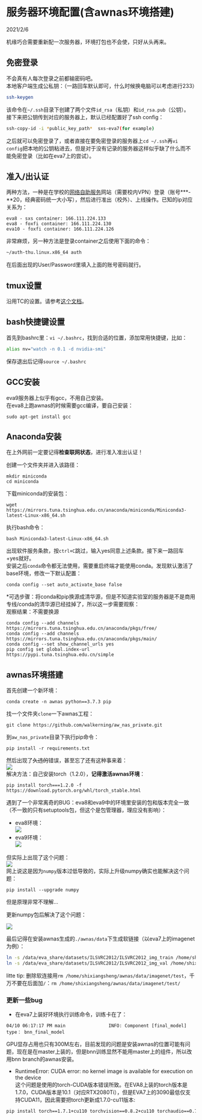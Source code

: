 # 服务器环境配置(含awnas环境搭建)

2021/2/6  

机缘巧合需要重新配一次服务器，环境打包也不会使，只好从头再来。

## 免密登录  
不会真有人每次登录之前都输密码吧。  
本地客户端生成公私钥：（一路回车默认即可，什么时候换电脑可以考虑进行233）  

```bash  
ssh-keygen
```  

该命令在`~/.ssh`目录下创建了两个文件`id_rsa`（私钥）和`id_rsa.pub`（公钥）。  
接下来把公钥传到对应的服务器上，默认已经配置好了ssh config：  

```bash  
ssh-copy-id -i *public_key_path*  sxs-eva7(for example)
```  

之后就可以免密登录了，或者直接在要免密登录的服务器上`cd ~/.ssh`再`vi config`把本地的公钥粘进去，但是对于没有记录的服务器这样似乎缺了什么而不能免密登录（比如在eva7上的尝试）。  

## 准入/出认证  
两种方法，一种是在学校的[网络自助服务](http://usereg.tsinghua.edu.cn/main.php)网站（需要校内VPN）登录（账号*\**-**20，经典密码统一大小写），然后进行准出（校外）、上线操作。已知的ip对应关系为：  

```  
eva8 - sxs container: 166.111.224.133
eva8 - foxfi container: 166.111.224.130
eva10 - foxfi container: 166.111.224.126
```  
非常麻烦，另一种方法是登录container之后使用下面的命令：  

```bash  
~/auth-thu.linux.x86_64 auth
```  

在后面出现的User/Password里填入上面的账号密码就行。  

## tmux设置  
沿用TC的设置。请参考[这个文档](https://youcaijun98.github.io/techniques/folder3/LinuxRelated/tmux.html)。  

## bash快捷键设置  
首先到bashrc里：`vi ~/.bashrc`，找到合适的位置，添加常用快捷键，比如：  

```bash  
alias nv="watch -n 0.1 -d nvidia-smi"
```  

保存退出后记得`source ~/.bashrc`  

## GCC安装  
eva9服务器上似乎有gcc，不用自己安装。  
在eva8上跑awnas的时候需要gcc编译，要自己安装：  

``` 
sudo apt-get install gcc
```

## Anaconda安装  
在上外网前一定要记得**检查联网状态**，进行准入准出认证！  

创建一个文件夹并进入该路径：  

```  
mkdir miniconda
cd miniconda
```  

下载miniconda的安装包：  

```  
wget https://mirrors.tuna.tsinghua.edu.cn/anaconda/miniconda/Miniconda3-latest-Linux-x86_64.sh
```  

执行bash命令：  

```  
bash Miniconda3-latest-Linux-x86_64.sh
```  

出现软件服务条款，按`ctrl+C`跳过，输入yes同意上述条款。接下来一路回车+yes就好。  
安装之后`conda`命令都无法使用，需要重启终端才能使用conda。发现默认激活了base环境，修改一下默认配置：  

```  
conda config --set auto_activate_base false
```  

*可选步骤：将conda和pip换源成清华源，但是不知道实验室的服务器是不是商用专线/conda的清华源已经挂掉了，所以这一步需要观察：  
观察结果：不需要换源  

```  
conda config --add channels https://mirrors.tuna.tsinghua.edu.cn/anaconda/pkgs/free/
conda config --add channels https://mirrors.tuna.tsinghua.edu.cn/anaconda/pkgs/main/
conda config --set show_channel_urls yes 
pip config set global.index-url https://pypi.tuna.tsinghua.edu.cn/simple
```  

## awnas环境搭建  
首先创建一个新环境：  

```  
conda create -n awnas python==3.7.3 pip
```  

找一个文件夹`clone`一下awnas工程：  

```  
git clone https://github.com/walkerning/aw_nas_private.git
```  

到`aw_nas_private`目录下执行pip命令：  

```  
pip install -r requirements.txt
```  

然后出现了~~久违的~~错误，甚至忘了还有这种事来着：  
![](https://raw.githubusercontent.com/YouCaiJun98/MyPicBed/main/imgs/202102060001.png)  
解决方法：自己安装torch（1.2.0），**记得激活awnas环境**：  

```  
pip install torch===1.2.0 -f https://download.pytorch.org/whl/torch_stable.html
```  

遇到了一个非常离奇的BUG：eva8和eva9中的环境里安装的包和版本完全一致（不一致的只有setuptools包，但这个是包管理器，理应没有影响）：  
* eva8环境：  
    ![](https://raw.githubusercontent.com/YouCaiJun98/MyPicBed/main/imgs/202102060003.png)  
* eva9环境：  
    ![](https://raw.githubusercontent.com/YouCaiJun98/MyPicBed/main/imgs/202102060002.png)  

但实际上出现了这个问题：  
![](https://raw.githubusercontent.com/YouCaiJun98/MyPicBed/main/imgs/202102060004.png)  
网上说这是因为`numpy`版本过低导致的，实际上升级numpy确实也能解决这个问题：  

```  
pip install --upgrade numpy
```  

但是原理非常不理解...  

更新numpy包后解决了这个问题：  

![](https://raw.githubusercontent.com/YouCaiJun98/MyPicBed/main/imgs/202104100003.png)  

最后记得在安装awnas生成的`./awnas/data`下生成软链接（以eva7上的imagenet为例）：  

```bash  
ln -s /data/eva_share/datasets/ILSVRC2012/ILSVRC2012_img_train /home/shixiangsheng/awnas/data/imagenet/train  
ln -s /data/eva_share/datasets/ILSVRC2012/ILSVRC2012_img_val /home/shixiangsheng/awnas/data/imagenet/test  
```  

litte tip: 删除软连接用`rm /home/shixiangsheng/awnas/data/imagenet/test`，千万不要在后面加`/`：`rm /home/shixiangsheng/awnas/data/imagenet/test/`  

### 更新一些bug  
* 在eva7上装好环境执行训练命令，训练卡在了：  

```log  
04/10 06:17:17 PM main                INFO: Component [final_model] type： bnn_final_model
```  

GPU显存占用也只有300M左右，目前发现的问题是安装awnas的位置可能有问题，现在是在master上装的，但是bnn训练显然不能用master上的组件，所以改用bnn branch的awnas安装。  

* RuntimeError: CUDA error: no kernel image is available for execution on the device  
这个问题是使用的torch-CUDA版本错误所致。在EVA8上装的torch版本是1.7.0，CUDA版本是10.1（对应RTX2080Ti），但是EVA7上的3090最低仅支持CUDA11，因此需要把torch更新成1.7.0-cu11版本:  

```bash  
pip install torch==1.7.1+cu110 torchvision==0.8.2+cu110 torchaudio==0.7.2 -f https://download.pytorch.org/whl/torch_stable.html
```  
